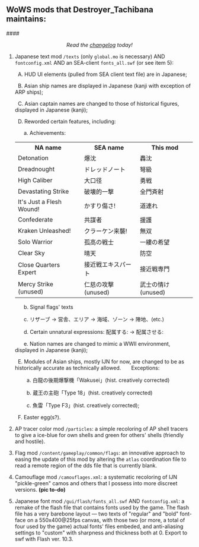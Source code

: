 ## WoWS mods that Destroyer_Tachibana maintains:

####*<p align="center">Read the [changelog](./CHANGELOG.md) today!</p>*

1. Japanese text mod `/texts`  (only `global.mo` is necessary) AND `fontconfig.xml` AND an SEA-client `fonts_all.swf` (or see item 5):
    
    &nbsp;&nbsp;A. HUD UI elements (pulled from SEA client text file) are in Japanese;
    
    &nbsp;&nbsp;B. Asian ship names are displayed in Japanese (kanji with exception of ARP ships);
    
    &nbsp;&nbsp;C. Asian captain names are changed to those of historical figures, displayed in Japanese (kanji);
    
    &nbsp;&nbsp;D. Reworded certain features, including:

    &nbsp;&nbsp;&nbsp;&nbsp;&nbsp;&nbsp;a. Achievements:
    <table>
        <tr>
            <th>NA name</th>
            <th>SEA name</th>
            <th>This mod</th>
        </tr>
        <tr>
            <td>Detonation</td>
            <td>爆沈</td>
            <td>轟沈</td>
        </tr>
        <tr>
            <td>Dreadnought</td>
            <td>ドレッドノート</td>
            <td>弩級</td>
        </tr>
        <tr>
            <td>High Caliber</td>
            <td>大口径</td>
            <td>勇戦</td>
        </tr>
        <tr>
            <td>Devastating Strike</td>
            <td>破壊的一撃</td>
            <td>全門斉射</td>
        </tr>
        <tr>
            <td>It's Just a Flesh Wound!</td>
            <td>かすり傷さ!</td>
            <td>道連れ</td>
        </tr>
        <tr>
            <td>Confederate</td>
            <td>共謀者</td>
            <td>援護</td>
        </tr>
        <tr>
            <td>Kraken Unleashed!</td>
            <td>クラーケン来襲!</td>
            <td>無双</td>
        </tr>
        <tr>
            <td>Solo Warrior</td>
            <td>孤高の戦士</td>
            <td>一縷の希望</td>
        </tr>
        <tr>
            <td>Clear Sky</td>
            <td>晴天</td>
            <td>防空</td>
        </tr>
        <tr>
            <td>Close Quarters Expert</td>
            <td>接近戦エキスパート</td>
            <td>接近戦専門</td>
        </tr>
        <tr>
            <td>Mercy Strike (unused)</td>
            <td>仁慈の攻撃 (unused)</td>
            <td>武士の情け (unused)</td>
        </tr>
    </table>
    
    &nbsp;&nbsp;&nbsp;&nbsp;&nbsp;&nbsp;b. Signal flags' texts
      
    &nbsp;&nbsp;&nbsp;&nbsp;&nbsp;&nbsp;c. リザーブ → 営舎、エリア → 海域、ゾーン → 陣地、(etc.)
      
    &nbsp;&nbsp;&nbsp;&nbsp;&nbsp;&nbsp;d. Certain unnatural expressions: 配属する: → 配属させる:
    
    &nbsp;&nbsp;&nbsp;&nbsp;&nbsp;&nbsp;e. Nation names are changed to mimic a WWII environment, displayed in Japanese (kanji);
      
    &nbsp;&nbsp;E. Modules of Asian ships, mostly IJN for now, are changed to be as historically accurate as technically allowed. 
    &nbsp;&nbsp;&nbsp;&nbsp;&nbsp;&nbsp;Exceptions:
        
    &nbsp;&nbsp;&nbsp;&nbsp;&nbsp;&nbsp;&nbsp;&nbsp;a. 白龍の後期爆撃機「Wakusei」(hist. creatively corrected)
        
    &nbsp;&nbsp;&nbsp;&nbsp;&nbsp;&nbsp;&nbsp;&nbsp;b. 蔵王の主砲「Type 18」(hist. creatively corrected)
    
    &nbsp;&nbsp;&nbsp;&nbsp;&nbsp;&nbsp;&nbsp;&nbsp;c. 魚雷「Type F3」(hist. creatively corrected);
      
    &nbsp;&nbsp;F. Easter egg(s?).
    

2. AP tracer color mod `/particles`: a simple recoloring of AP shell tracers to give a ice-blue for own shells and green for others' shells (friendly and hostile).

3. Flag mod `/content/gameplay/common/flags`: an innovative approach to easing the update of this mod by altering the `atlas` coordination file to read a remote region of the dds file that is currently blank.

4. Camouflage mod `/camouflages.xml`: a systematic recoloring of IJN "pickle-green" camos and others that I possess into more discreet versions. **(pic to-do)**

5. Japanese font mod `/gui/flash/fonts_all.swf` AND `fontconfig.xml`: a remake of the flash file that contains fonts used by the game. The flash file has a very barebone layout — two texts of "regular" and "bold" font-face on a 550x400@25fps canvas, with those two (or more, a total of four used by the game) actual fonts' files embeded, and anti-aliasing settings to "custom" with sharpness and thickness both at 0. Export to swf with Flash ver. 10.3.
